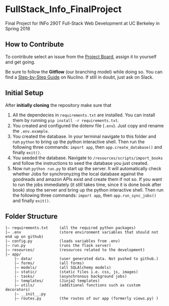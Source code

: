 # FullStack_Info_FinalProject
Final Project for INFo 290T Full-Stack Web Development at UC Berkeley in Spring 2018

## How to Contribute

To contribute select an issue from the [Project Board](https://github.com/FroeMic/FullStack_Info_FinalProject/projects/1), assign it to yourself and get going.

Be sure to follow the **Gitflow** (our branching model) while doing so. You can find a [Step-by-Step Guide](https://share.nuclino.com/p/GitFlow-How-To-Bf6rSHUFJdB7PUpgRi_uxU) on Nuclino. If still in doubt, just ask on Slack.

## Initial Setup

After **initially cloning** the repository make sure that

1. All the dependecies in `requirements.txt` are installed. You can install them by running `pip install -r requirements.txt`.
2. You created and configured the dotenv file (`.env`). Just copy and rename the `.env.example`.
3. You created the database. In your terminal navigate to this folder and run `python` to bring up the python interactive shell. Then run the following three commands: `import app`, then `app.create_database()` and finally `exit()`.
4. You seeded the database. Navigate to `/resources/scripts/import_books` and follow the instructions to seed the database you just created.
5. Now run `python run.py` to start up the server. It will automatically check whether Jobs for synchronyzing the local database against the goodreads and amazon APIs exist and create them if not so. If you want to run the jobs immediately (it still takes time, since it is done book after book) stop the server and bring up the python interactive shell. Then run the following three commands: `import app`, then `app.run_sync_jobs()` and finally `exit()`.

## Folder Structure

```
|— requirements.txt     (all the required python packages)
|— .env                 (store environment variables that should not end up on github)
|— config.py            (loads variables from .env)
|— run.py               (runs the flask server)
|— resources/           (resources related to the development)
|— app/                     
    |— data/            (user generated data. Not pushed to github.)
    |— forms/           (all forms)
    |— models/          (all SQLAlchemy models)
    |— static/          (static files i.e. css, js, images)
    |- tasks/           (asynchronous background jobs)
    |— templates/       (Jinja2 templates)
    |— utils/           (additional functions such as custom decorators)
    |— __init__.py      
    |— routes.py        (the routes of our app (formerly views.py) )  
```
